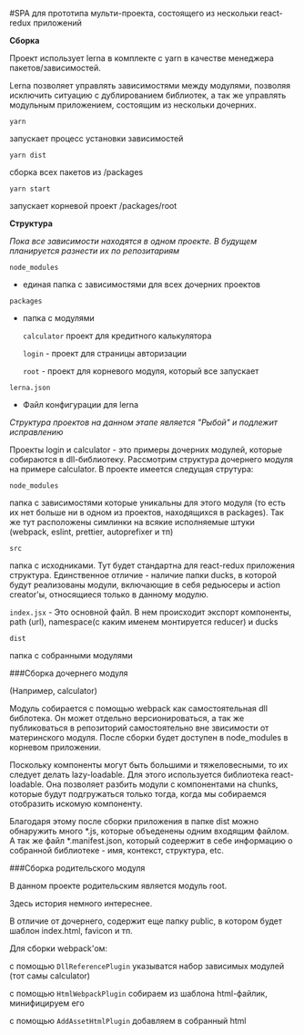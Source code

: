 #SPA для прототипа мульти-проекта, состоящего из нескольки react-redux приложений

**Сборка**


Проект использует lerna в комплекте с yarn в качестве менеджера пакетов/зависимостей.

Lerna позволяет управлять зависимостями между модулями, позволяя исключить ситуацию с  дублированием библиотек,
 а так же управлять модульным приложением, состоящим из нескольки дочерних. 

`yarn`

запускает процесс установки зависимостей

`yarn dist`

сборка всех пакетов из /packages

`yarn start`

запускает корневой проект /packages/root

**Структура**

_Пока все зависимости находятся в одном проекте. В будущем планируется разнести их по репозитариям_

`node_modules `
- единая папка с зависимостями для всех дочерних проектов

`packages`
- папка с модулями
 
    `calculator` проект для кредитного калькулятора
  
     `login` - проект для страницы авторизации
     
     `root` - проект для корневого модуля, который все запускает

`lerna.json `
- Файл конфигурации для lerna

_Структура проектов на данном этапе является "Рыбой" и подлежит исправлению_


Проекты login и calculator - это примеры дочерних модулей, которые собираются в dll-библиотеку. Рассмотрим структура дочернего модуля на примере calculator.
В проекте имеется следущая струтура:

`node_modules`

папка с зависимостями которые уникальны для этого модуля (то есть их нет больше ни в одном из проектов, находящихся в packages). 
Так же тут расположены симлинки на всякие исполняемые штуки (webpack, eslint, prettier, autoprefixer и тп)

`src`

папка с исходниками. Тут будет стандартна для react-redux приложения структура. Единственное отличие - наличие папки ducks,
 в которой будут реализованы модули, включающие в себя редьюсеры и action creator'ы, относящиеся только в данному модулю. 
 
 
   `index.jsx` - Это основной файл. В нем происходит экспорт компоненты, path (url), namespace(с каким именем монтируется reducer) и ducks

`dist`

папка с собранными модулями


###Сборка дочернего модуля

(Например, calculator)

Модуль собирается с помощью webpack как самостоятельная dll библотека. Он может отдельно версионироваться, а так же публиковаться в репозиторий самостоятельно вне звисимости от материнского модуля. 
После сборки будет доступен в node_modules в корневом приложении.

Поскольку компоненты могут быть большими и тяжеловесными, то их следует делать lazy-loadable. Для этого используется библиотека react-loadable.
 Она позволяет разбить модули с компонентами на chunks, которые будут подгружаться только тогда, когда мы собираемся отобразить искомую компоненту.
 
 Благодаря этому после сборки приложения в папке dist можно обнаружить много *.js, которые объеденены одним входящим файлом. 
 А так же файл *.manifest.json, который содеержит в себе информацию о собранной библиотеке - имя, контекст, структура, etc.
 

###Сборка родительского модуля

В данном проекте родительским является модуль root.

Здесь история немного интереснее. 

В отличие от дочернего, содержит еще папку public, в котором будет шаблон index.html, favicon и тп. 

Для сборки webpack'ом:
 
   с помощью `DllReferencePlugin` указыватся набор зависимых модулей (тот самы calculator)
   
   с помощью `HtmlWebpackPlugin` собираем из шаблона html-файлик, минифицируем его
   
   с помощью `AddAssetHtmlPlugin` добавляем в собранный html <script> с указанием на ранее использованныые dll-библиотеки
   


###Сборка дочернего модуля

Для того, чобы приложение оставалось легковесным и модульным, все редьюсеры "монтируются" в стор "на лету", 
то есть при переходе на конкретный урл в стор монтируется та часть стора, которая указана в дочернем модуле.
Для этого организован так называемый реест редьюсеров - ReducerRegistry:
        `
         class ReducerRegistry {
          constructor(initialReducers = {}) {
            this._reducers = {...initialReducers};
            this._emitChange = null
          }
          register(newReducers) {
            this._reducers = {...this._reducers, ...newReducers};
            if (this._emitChange != null) {
              this._emitChange(this.getReducers())
            }
          }
          getReducers() {
            return {...this._reducers}
          }
          setChangeListener(listener) {
            if (this._emitChange != null) {
              throw new Error('Can only set the listener for a ReducerRegistry once.')
            }
            this._emitChange = listener
          }
        }
        export default ReducerRegistry;`
        
В момент, когда мы иницируем ванильный стор, мы указываем корневой редьюсер - общий для всех модулей. А так же устанавливаем  listener'а в случае,
 когда добавиться новый редьюсер.
 
 Так же конфигурируем routes:
 
             import * as calculator from 'nf_fe_calculator';
             ...
             function configureRoutes(reducerRegistry) {
               return (
                 <Switch>
                   <Route path="/home" component={RootHome}/>
                   <Route path={calculator.path} component={() => {
                     // Webpack code splitting incantation - anything required in the callback
                     // will be placed in a new chunk.
                      require.ensure([], require => {
                       // Register the reducer depended upon by the screen component
                       reducerRegistry.register({ [calculator.namespace]: calculator.duck });
                       // Configure hot module replacement for the reducer
                       if (process.env.NODE_ENV !== 'production') {
                         if (module.hot) {
                           module.hot.accept('../../node_modules/nf_fe_calculator/src/ducks/calculator', () => {
                             reducerRegistry.register({[calculator.namespace]: calculator.duck})
                           })
                         }
                       }
                     });
                     return calculator.component()
                   }}/>
                 </Switch>
               )
             }

В данном месте мы указываем, что когда мы перейдем по данному урлу, то нам следует в наш стор вмонтировать кусок редьюсера из дочернего модуля.

На выходе получаем собираемый на лету стор.

inspired by http://nicolasgallagher.com/redux-modules-and-code-splitting/
